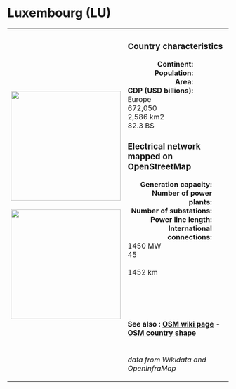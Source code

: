 # Luxembourg (LU)

<table width="90%">
<tr>
<td>
<img src="https://upload.wikimedia.org/wikipedia/commons/d/da/Flag_of_Luxembourg.svg" width="250">
<br><br>
<img src="https://upload.wikimedia.org/wikipedia/commons/c/c3/EU-Luxembourg.svg" width="250"></td>
<td>
<h3>Country characteristics</h3>
<div style="display: inline-block;text-align:right;margin-right:30px;font-weight: bold;">
Continent:<br>Population:<br>Area:<br>GDP (USD billions):
</div>
<div style="display: inline-block;">
Europe<br>672,050<br>2,586 km2<br>82.3 B$
</div>
<h3>Electrical network mapped on OpenStreetMap</h3>
<div style="display: inline-block;text-align:right;margin-right:30px;font-weight: bold;">Generation capacity:<br>
Number of power plants:<br>
Number of substations:<br>
Power line length:<br>
International connections:<br>
</div>
<div style="display: inline-block;">1450 MW<br>
45<br>
<br>
1452 km<br>
<br>
</div>

<br><br><h4>See also :
<a href="https://wiki.openstreetmap.org/wiki/Power_networks/Luxembourg" target="_blank">OSM wiki page</a> -
<a href="https://openstreetmap.org/relation/2171347" target="_blank">OSM country shape</a>
</h4>

<br><i>data from Wikidata and OpenInfraMap</i>
</td>
</tr>
</table>




